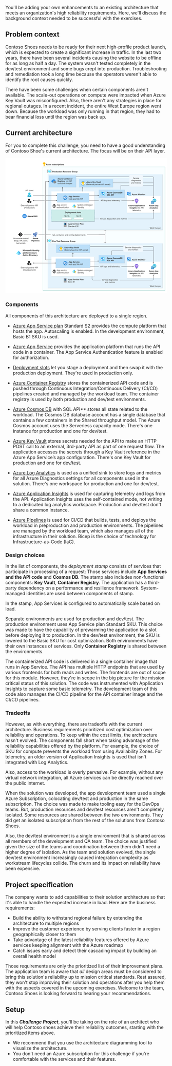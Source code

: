 You'll be adding your own enhancements to an existing architecture that meets an organization's high reliability requirements. Here, we'll discuss the background context needed to be successful with the exercises.

## Problem context

Contoso Shoes needs to be ready for their next high-profile product launch, which is expected to create a significant increase in traffic. In the last two years, there have been several incidents causing the website to be offline for as long as half a day. The system wasn't tested completely in the dev/test environment and some bugs crept into production. Troubleshooting and remediation took a long time because the operators weren't able to identify the root causes quickly. 

There have been some challenges when certain components aren't available. The scale-out operations on compute were impacted when Azure Key Vault was misconfigured. Also, there aren't any strategies in place for regional outages. In a recent incident, the entire West Europe region went down. Because the workload was only running in that region, they had to bear financial loss until the region was back up. 

## Current architecture

For you to complete this challenge, you need to have a good understanding of Contoso Shoe's current architecture. The focus will be on their API layer. 

![This image shows the basic architecture for a web application](../media/basic-architecture.png)

### Components

All components of this architecture are deployed to a single region. 

- [Azure App Service plan](/azure/app-service/overview-hosting-plans) Standard S2 provides the compute platform that hosts the app. Autoscaling is enabled. In the development environment, Basic B1 SKU is used.

- [Azure App Service](/azure/app-service/overview) provides the application platform that runs the API code in a container. The App Service Authentication feature is enabled for authorization. 

- [Deployment slots](/azure/app-service/deploy-staging-slots) let you stage a deployment and then swap it with the production deployment. They're used in production only.

- [Azure Container Registry](/azure/container-registry/) stores the containerized API code and is pushed through Continuous Integration/Continuous Delivery (CI/CD) pipelines created and managed by the workload team. The container registry is used by both production and dev/test environments. 

- [Azure Cosmos DB](/azure/cosmos-db/) with SQL API** stores all state related to the workload. The Cosmos DB database account has a single database that contains a few containers in the Shared throughput model. The Azure Cosmos account uses the Serverless capacity mode. There's one instance for production and one for dev/test.

- [Azure Key Vault](/azure/key-vault/) stores secrets needed for the API to make an HTTP POST call to an external, 3rd-party API as part of one request flow. The application accesses the secrets through a Key Vault reference in the Azure App Service’s app configuration. There's one Key Vault for production and one for dev/test.

- [Azure Log Analytics](/azure/azure-monitor/) is used as a unified sink to store logs and metrics for all Azure Diagnostics settings for all components used in the solution. There's one workspace for production and one for dev/test.

- [Azure Application Insights](/azure/azure-monitor/) is used for capturing telemetry and logs from the API. Application Insights uses the self-contained mode, not writing to a dedicated log analytics workspace. Production and dev/test don't share a common instance.

- [Azure Pipelines](/azure/devops/pipelines/get-started/what-is-azure-pipelines) is used for CI/CD that builds, tests, and deploys the workload in preproduction and production environments. The pipelines are managed by the workload team, which also manages all of the infrastructure in their solution. Bicep is the choice of technology for Infrastructure-as-Code (IaC).

### Design choices

In the list of components, the _deployment stamp_ consists of services that participate in processing of a request:  Those services include **App Services and the API code** and **Cosmos DB**. The stamp also includes non-functional components: **Key Vault**, **Container Registry**. The application has a third-party dependency on a performance and resilience framework. System-managed identities are used between components of stamp. 

In the stamp, App Services is configured to automatically scale based on load. 

Separate environments are used for production and dev/test. The production environment uses App Service plan Standard SKU. This choice was made to have the capability of prewarming the application to a slot before deploying it to production. In the dev/test environment, the SKU is lowered to the Basic SKU for cost optimization. Both environments have their own instances of services. Only **Container Registry** is shared between the environments.

The containerized API code is delivered in a single container image that runs in App Service. The API has multiple HTTP endpoints that are used by various frontends for both reads and writes. The frontends are out of scope for this module. However, they're in scope in the big picture for the mission critical status of this solution. The code was instrumented with Application Insights to capture some basic telemetry. The development team of this code also manages the CI/CD pipeline for the API container image and the CI/CD pipelines.

### Tradeoffs

However, as with everything, there are tradeoffs with the current architecture. Business requirements prioritized cost optimization over reliability and operations. To keep within the cost limits, the architecture hasn't evolved. The components fall short when taking advantage of the reliability capabilities offered by the platform. For example, the choice of SKU for compute prevents the workload from using Availability Zones. For telemetry, an older version of Application Insights is used that isn't integrated with Log Analytics. 

Also, access to the workload is overly pervasive. For example, without any virtual network integration, all Azure services can be directly reached over the public internet.

When the solution was developed, the app development team used a single Azure Subscription, colocating dev/test and production in the same subscription. The choice was made to make tooling easy for the DevOps teams. But,  production resources and dev/test resources aren't completely isolated. Some resources are shared between the two environments. They did get an isolated subscription from the rest of the solutions from Contoso Shoes.
	
Also, the dev/test environment is a single environment that is shared across all members of the development and QA team. The choice was justified given the size of the teams and coordination between them didn't need a higher degree of isolation. As the team and solution evolved, the single dev/test environment increasingly caused integration complexity as workstream lifecycles collide. The churn and its impact on reliability have been expensive.

## Project specification

The company wants to add capabilities to their solution architecture so that it's able to handle the expected increase in load. Here are the business requirements:

- Build the ability to withstand regional failure by extending the architecture to multiple regions
- Improve the customer experience by serving clients faster in a region geographically closer to them
- Take advantage of the latest reliability features offered by Azure services keeping alignment with the Azure roadmap
- Catch issues early and detect their cascading impact by building an overall health model

Those requirements are only the prioritized list of their improvement plans. The application team is aware that _all_ design areas must be considered to bring this solution's reliability up to mission critical standards. Rest assured, they won't stop improving their solution and operations after you help them with the aspects covered in the upcoming exercises. Welcome to the team, Contoso Shoes is looking forward to hearing your recommendations.

## Setup

In this **_Challenge Project_**, you'll be taking on the role of an architect who will help Contoso shoes achieve their reliability outcomes, starting with the prioritized items above.
	
- We recommend that you use the architecture diagramming tool to visualize the architecture. 
- You don't need an Azure subscription for this challenge if you're comfortable with the services and their features. 
